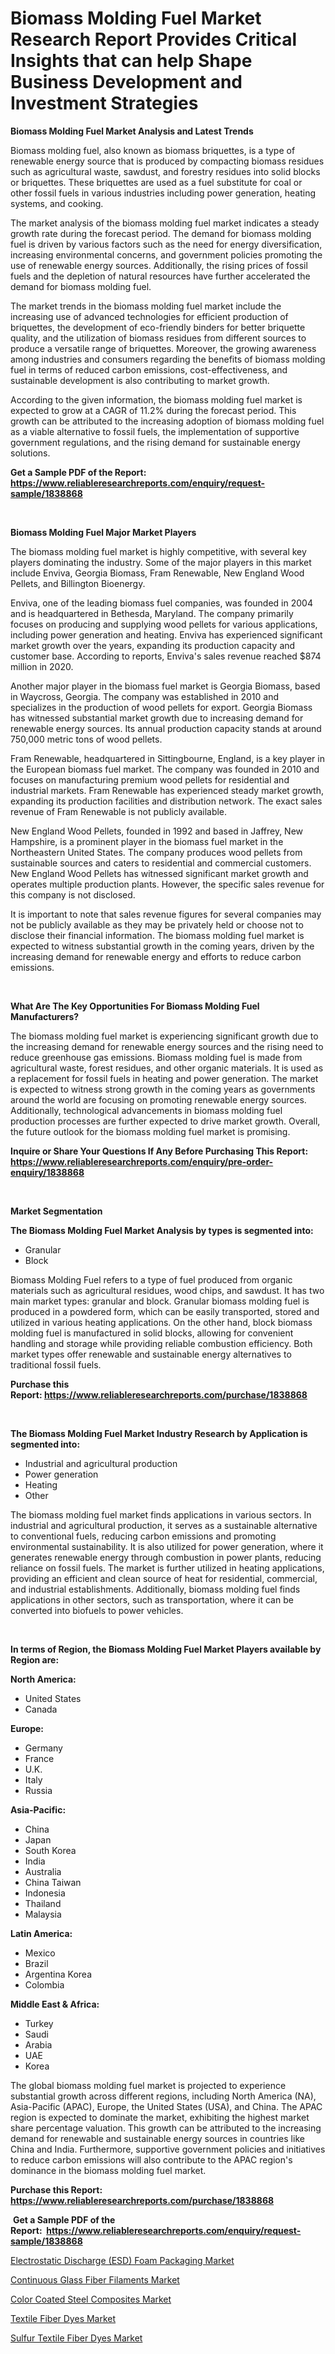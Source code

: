 <p><h1>Biomass Molding Fuel Market Research Report Provides Critical Insights that can help Shape Business Development and Investment Strategies</h1></p><p><strong>Biomass Molding Fuel Market Analysis and Latest Trends</strong></p>
<p><p>Biomass molding fuel, also known as biomass briquettes, is a type of renewable energy source that is produced by compacting biomass residues such as agricultural waste, sawdust, and forestry residues into solid blocks or briquettes. These briquettes are used as a fuel substitute for coal or other fossil fuels in various industries including power generation, heating systems, and cooking.</p><p>The market analysis of the biomass molding fuel market indicates a steady growth rate during the forecast period. The demand for biomass molding fuel is driven by various factors such as the need for energy diversification, increasing environmental concerns, and government policies promoting the use of renewable energy sources. Additionally, the rising prices of fossil fuels and the depletion of natural resources have further accelerated the demand for biomass molding fuel.</p><p>The market trends in the biomass molding fuel market include the increasing use of advanced technologies for efficient production of briquettes, the development of eco-friendly binders for better briquette quality, and the utilization of biomass residues from different sources to produce a versatile range of briquettes. Moreover, the growing awareness among industries and consumers regarding the benefits of biomass molding fuel in terms of reduced carbon emissions, cost-effectiveness, and sustainable development is also contributing to market growth.</p><p>According to the given information, the biomass molding fuel market is expected to grow at a CAGR of 11.2% during the forecast period. This growth can be attributed to the increasing adoption of biomass molding fuel as a viable alternative to fossil fuels, the implementation of supportive government regulations, and the rising demand for sustainable energy solutions.</p></p>
<p><strong>Get a Sample PDF of the Report:&nbsp; <a href="https://www.reliableresearchreports.com/enquiry/request-sample/1838868">https://www.reliableresearchreports.com/enquiry/request-sample/1838868</a></strong></p>
<p>&nbsp;</p>
<p><strong>Biomass Molding Fuel Major Market Players</strong></p>
<p><p>The biomass molding fuel market is highly competitive, with several key players dominating the industry. Some of the major players in this market include Enviva, Georgia Biomass, Fram Renewable, New England Wood Pellets, and Billington Bioenergy.</p><p>Enviva, one of the leading biomass fuel companies, was founded in 2004 and is headquartered in Bethesda, Maryland. The company primarily focuses on producing and supplying wood pellets for various applications, including power generation and heating. Enviva has experienced significant market growth over the years, expanding its production capacity and customer base. According to reports, Enviva's sales revenue reached $874 million in 2020.</p><p>Another major player in the biomass fuel market is Georgia Biomass, based in Waycross, Georgia. The company was established in 2010 and specializes in the production of wood pellets for export. Georgia Biomass has witnessed substantial market growth due to increasing demand for renewable energy sources. Its annual production capacity stands at around 750,000 metric tons of wood pellets.</p><p>Fram Renewable, headquartered in Sittingbourne, England, is a key player in the European biomass fuel market. The company was founded in 2010 and focuses on manufacturing premium wood pellets for residential and industrial markets. Fram Renewable has experienced steady market growth, expanding its production facilities and distribution network. The exact sales revenue of Fram Renewable is not publicly available.</p><p>New England Wood Pellets, founded in 1992 and based in Jaffrey, New Hampshire, is a prominent player in the biomass fuel market in the Northeastern United States. The company produces wood pellets from sustainable sources and caters to residential and commercial customers. New England Wood Pellets has witnessed significant market growth and operates multiple production plants. However, the specific sales revenue for this company is not disclosed.</p><p>It is important to note that sales revenue figures for several companies may not be publicly available as they may be privately held or choose not to disclose their financial information. The biomass molding fuel market is expected to witness substantial growth in the coming years, driven by the increasing demand for renewable energy and efforts to reduce carbon emissions.</p></p>
<p>&nbsp;</p>
<p><strong>What Are The Key Opportunities For Biomass Molding Fuel Manufacturers?</strong></p>
<p><p>The biomass molding fuel market is experiencing significant growth due to the increasing demand for renewable energy sources and the rising need to reduce greenhouse gas emissions. Biomass molding fuel is made from agricultural waste, forest residues, and other organic materials. It is used as a replacement for fossil fuels in heating and power generation. The market is expected to witness strong growth in the coming years as governments around the world are focusing on promoting renewable energy sources. Additionally, technological advancements in biomass molding fuel production processes are further expected to drive market growth. Overall, the future outlook for the biomass molding fuel market is promising.</p></p>
<p><strong>Inquire or Share Your Questions If Any Before Purchasing This Report: <a href="https://www.reliableresearchreports.com/enquiry/pre-order-enquiry/1838868">https://www.reliableresearchreports.com/enquiry/pre-order-enquiry/1838868</a></strong></p>
<p>&nbsp;</p>
<p><strong>Market Segmentation</strong></p>
<p><strong>The Biomass Molding Fuel Market Analysis by types is segmented into:</strong></p>
<p><ul><li>Granular</li><li>Block</li></ul></p>
<p><p>Biomass Molding Fuel refers to a type of fuel produced from organic materials such as agricultural residues, wood chips, and sawdust. It has two main market types: granular and block. Granular biomass molding fuel is produced in a powdered form, which can be easily transported, stored and utilized in various heating applications. On the other hand, block biomass molding fuel is manufactured in solid blocks, allowing for convenient handling and storage while providing reliable combustion efficiency. Both market types offer renewable and sustainable energy alternatives to traditional fossil fuels.</p></p>
<p><strong>Purchase this Report:&nbsp;<a href="https://www.reliableresearchreports.com/purchase/1838868">https://www.reliableresearchreports.com/purchase/1838868</a></strong></p>
<p>&nbsp;</p>
<p><strong>The Biomass Molding Fuel Market Industry Research by Application is segmented into:</strong></p>
<p><ul><li>Industrial and agricultural production</li><li>Power generation</li><li>Heating</li><li>Other</li></ul></p>
<p><p>The biomass molding fuel market finds applications in various sectors. In industrial and agricultural production, it serves as a sustainable alternative to conventional fuels, reducing carbon emissions and promoting environmental sustainability. It is also utilized for power generation, where it generates renewable energy through combustion in power plants, reducing reliance on fossil fuels. The market is further utilized in heating applications, providing an efficient and clean source of heat for residential, commercial, and industrial establishments. Additionally, biomass molding fuel finds applications in other sectors, such as transportation, where it can be converted into biofuels to power vehicles.</p></p>
<p>&nbsp;</p>
<p><strong>In terms of Region, the Biomass Molding Fuel Market Players available by Region are:</strong></p>
<p>
    <p> <strong> North America: </strong>
        <ul>
            <li>United States</li>
            <li>Canada</li>
        </ul>
        </p> 
    <p> <strong> Europe: </strong>
        <ul>
            <li>Germany</li>
            <li>France</li>
            <li>U.K.</li>
            <li>Italy</li>
            <li>Russia</li>
        </ul>
        </p> 
    <p> <strong> Asia-Pacific: </strong>
        <ul>
            <li>China</li>
            <li>Japan</li>
            <li>South Korea</li>
            <li>India</li>
            <li>Australia</li>
            <li>China Taiwan</li>
            <li>Indonesia</li>
            <li>Thailand</li>
            <li>Malaysia</li>
        </ul>
        </p> 
    <p> <strong> Latin America: </strong>
        <ul>
            <li>Mexico</li>
            <li>Brazil</li>
            <li>Argentina Korea</li>
            <li>Colombia</li>
        </ul>
        </p> 
    <p> <strong> Middle East & Africa: </strong>
        <ul>
            <li>Turkey</li>
            <li>Saudi</li>
            <li>Arabia</li>
            <li>UAE</li>
            <li>Korea</li>
        </ul>
    </p>
    </p>
<p><p>The global biomass molding fuel market is projected to experience substantial growth across different regions, including North America (NA), Asia-Pacific (APAC), Europe, the United States (USA), and China. The APAC region is expected to dominate the market, exhibiting the highest market share percentage valuation. This growth can be attributed to the increasing demand for renewable and sustainable energy sources in countries like China and India. Furthermore, supportive government policies and initiatives to reduce carbon emissions will also contribute to the APAC region's dominance in the biomass molding fuel market.</p></p>
<p><strong>Purchase this Report: <a href="https://www.reliableresearchreports.com/purchase/1838868">https://www.reliableresearchreports.com/purchase/1838868</a></strong></p>
<p>&nbsp;<strong>Get a Sample PDF of the Report:&nbsp;&nbsp;<a href="https://www.reliableresearchreports.com/enquiry/request-sample/1838868">https://www.reliableresearchreports.com/enquiry/request-sample/1838868</a></strong></p>
<p><strong></strong></p>
<p><p><a href="https://github.com/kholmovskayalyudmila/Market-Research-Report-List-2/blob/main/electrostatic-discharge-esd-foam-packaging-market.md">Electrostatic Discharge (ESD) Foam Packaging Market</a></p><p><a href="https://github.com/sndrkn/Market-Research-Report-List-2/blob/main/continuous-glass-fiber-filaments-market.md">Continuous Glass Fiber Filaments Market</a></p><p><a href="https://github.com/melchekhinf/Market-Research-Report-List-2/blob/main/color-coated-steel-composites-market.md">Color Coated Steel Composites Market</a></p><p><a href="https://github.com/merzlyukov93/Market-Research-Report-List-2/blob/main/textile-fiber-dyes-market.md">Textile Fiber Dyes Market</a></p><p><a href="https://github.com/sofyaavrova/Market-Research-Report-List-2/blob/main/sulfur-textile-fiber-dyes-market.md">Sulfur Textile Fiber Dyes Market</a></p></p>